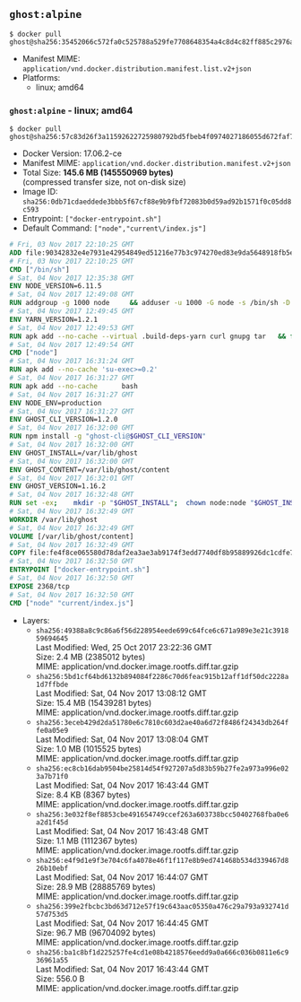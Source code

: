 ## `ghost:alpine`

```console
$ docker pull ghost@sha256:35452066c572fa0c525788a529fe7708648354a4c8d4c82ff885c2976a7453e3
```

-	Manifest MIME: `application/vnd.docker.distribution.manifest.list.v2+json`
-	Platforms:
	-	linux; amd64

### `ghost:alpine` - linux; amd64

```console
$ docker pull ghost@sha256:57c83d26f3a11592622725980792bd5fbeb4f0974027186055d672faf790f8a1
```

-	Docker Version: 17.06.2-ce
-	Manifest MIME: `application/vnd.docker.distribution.manifest.v2+json`
-	Total Size: **145.6 MB (145550969 bytes)**  
	(compressed transfer size, not on-disk size)
-	Image ID: `sha256:0db71cdaeddede3bbb5f67cf88e9b9fbf72083b0d59ad92b1571f0c05dd8c593`
-	Entrypoint: `["docker-entrypoint.sh"]`
-	Default Command: `["node","current\/index.js"]`

```dockerfile
# Fri, 03 Nov 2017 22:10:25 GMT
ADD file:90342832e4e7931e42954849ed51216e77b3c974270ed83e9da5648918fb5e66 in / 
# Fri, 03 Nov 2017 22:10:25 GMT
CMD ["/bin/sh"]
# Sat, 04 Nov 2017 12:35:38 GMT
ENV NODE_VERSION=6.11.5
# Sat, 04 Nov 2017 12:49:08 GMT
RUN addgroup -g 1000 node     && adduser -u 1000 -G node -s /bin/sh -D node     && apk add --no-cache         libstdc++     && apk add --no-cache --virtual .build-deps         binutils-gold         curl         g++         gcc         gnupg         libgcc         linux-headers         make         python   && for key in     94AE36675C464D64BAFA68DD7434390BDBE9B9C5     FD3A5288F042B6850C66B31F09FE44734EB7990E     71DCFD284A79C3B38668286BC97EC7A07EDE3FC1     DD8F2338BAE7501E3DD5AC78C273792F7D83545D     C4F0DFFF4E8C1A8236409D08E73BC641CC11F4C8     B9AE9905FFD7803F25714661B63B535A4C206CA9     56730D5401028683275BD23C23EFEFE93C4CFFFE     77984A986EBC2AA786BC0F66B01FBB92821C587A   ; do     gpg --keyserver pgp.mit.edu --recv-keys "$key" ||     gpg --keyserver keyserver.pgp.com --recv-keys "$key" ||     gpg --keyserver ha.pool.sks-keyservers.net --recv-keys "$key" ;   done     && curl -SLO "https://nodejs.org/dist/v$NODE_VERSION/node-v$NODE_VERSION.tar.xz"     && curl -SLO --compressed "https://nodejs.org/dist/v$NODE_VERSION/SHASUMS256.txt.asc"     && gpg --batch --decrypt --output SHASUMS256.txt SHASUMS256.txt.asc     && grep " node-v$NODE_VERSION.tar.xz\$" SHASUMS256.txt | sha256sum -c -     && tar -xf "node-v$NODE_VERSION.tar.xz"     && cd "node-v$NODE_VERSION"     && ./configure     && make -j$(getconf _NPROCESSORS_ONLN)     && make install     && apk del .build-deps     && cd ..     && rm -Rf "node-v$NODE_VERSION"     && rm "node-v$NODE_VERSION.tar.xz" SHASUMS256.txt.asc SHASUMS256.txt
# Sat, 04 Nov 2017 12:49:45 GMT
ENV YARN_VERSION=1.2.1
# Sat, 04 Nov 2017 12:49:53 GMT
RUN apk add --no-cache --virtual .build-deps-yarn curl gnupg tar   && for key in     6A010C5166006599AA17F08146C2130DFD2497F5   ; do     gpg --keyserver pgp.mit.edu --recv-keys "$key" ||     gpg --keyserver keyserver.pgp.com --recv-keys "$key" ||     gpg --keyserver ha.pool.sks-keyservers.net --recv-keys "$key" ;   done   && curl -fSLO --compressed "https://yarnpkg.com/downloads/$YARN_VERSION/yarn-v$YARN_VERSION.tar.gz"   && curl -fSLO --compressed "https://yarnpkg.com/downloads/$YARN_VERSION/yarn-v$YARN_VERSION.tar.gz.asc"   && gpg --batch --verify yarn-v$YARN_VERSION.tar.gz.asc yarn-v$YARN_VERSION.tar.gz   && mkdir -p /opt/yarn   && tar -xzf yarn-v$YARN_VERSION.tar.gz -C /opt/yarn --strip-components=1   && ln -s /opt/yarn/bin/yarn /usr/local/bin/yarn   && ln -s /opt/yarn/bin/yarn /usr/local/bin/yarnpkg   && rm yarn-v$YARN_VERSION.tar.gz.asc yarn-v$YARN_VERSION.tar.gz   && apk del .build-deps-yarn
# Sat, 04 Nov 2017 12:49:54 GMT
CMD ["node"]
# Sat, 04 Nov 2017 16:31:24 GMT
RUN apk add --no-cache 'su-exec>=0.2'
# Sat, 04 Nov 2017 16:31:27 GMT
RUN apk add --no-cache 		bash
# Sat, 04 Nov 2017 16:31:27 GMT
ENV NODE_ENV=production
# Sat, 04 Nov 2017 16:31:27 GMT
ENV GHOST_CLI_VERSION=1.2.0
# Sat, 04 Nov 2017 16:32:00 GMT
RUN npm install -g "ghost-cli@$GHOST_CLI_VERSION"
# Sat, 04 Nov 2017 16:32:00 GMT
ENV GHOST_INSTALL=/var/lib/ghost
# Sat, 04 Nov 2017 16:32:00 GMT
ENV GHOST_CONTENT=/var/lib/ghost/content
# Sat, 04 Nov 2017 16:32:01 GMT
ENV GHOST_VERSION=1.16.2
# Sat, 04 Nov 2017 16:32:48 GMT
RUN set -ex; 	mkdir -p "$GHOST_INSTALL"; 	chown node:node "$GHOST_INSTALL"; 		su-exec node ghost install "$GHOST_VERSION" --db sqlite3 --no-prompt --no-stack --no-setup --dir "$GHOST_INSTALL"; 		cd "$GHOST_INSTALL"; 	su-exec node ghost config --ip 0.0.0.0 --port 2368 --no-prompt --db sqlite3 --url http://localhost:2368 --dbpath "$GHOST_CONTENT/data/ghost.db"; 	su-exec node ghost config paths.contentPath "$GHOST_CONTENT"; 		su-exec node ln -s config.production.json "$GHOST_INSTALL/config.development.json"; 	readlink -f "$GHOST_INSTALL/config.development.json"; 		mv "$GHOST_CONTENT" "$GHOST_INSTALL/content.orig"; 	mkdir -p "$GHOST_CONTENT"; 	chown node:node "$GHOST_CONTENT"; 		for f in "$GHOST_INSTALL/current/node_modules/.bin/knex-migrator"*; do 		[ -x "$f" ]; 		ln -svf "$f" /usr/local/bin/; 	done
# Sat, 04 Nov 2017 16:32:49 GMT
WORKDIR /var/lib/ghost
# Sat, 04 Nov 2017 16:32:49 GMT
VOLUME [/var/lib/ghost/content]
# Sat, 04 Nov 2017 16:32:49 GMT
COPY file:fe4f8ce065580d78daf2ea3ae3ab9174f3edd7740df8b95889926dc1cdfe77b0 in /usr/local/bin 
# Sat, 04 Nov 2017 16:32:50 GMT
ENTRYPOINT ["docker-entrypoint.sh"]
# Sat, 04 Nov 2017 16:32:50 GMT
EXPOSE 2368/tcp
# Sat, 04 Nov 2017 16:32:50 GMT
CMD ["node" "current/index.js"]
```

-	Layers:
	-	`sha256:49388a8c9c86a6f56d228954eede699c64fce6c671a989e3e21c391859694645`  
		Last Modified: Wed, 25 Oct 2017 23:22:36 GMT  
		Size: 2.4 MB (2385012 bytes)  
		MIME: application/vnd.docker.image.rootfs.diff.tar.gzip
	-	`sha256:5bd1cf64bd6132b894084f2286c70d6feac915b12aff1df50dc2228a1d7ffbde`  
		Last Modified: Sat, 04 Nov 2017 13:08:12 GMT  
		Size: 15.4 MB (15439281 bytes)  
		MIME: application/vnd.docker.image.rootfs.diff.tar.gzip
	-	`sha256:3eceb429d2da51780e6c7810c603d2ae40a6d72f8486f24343db264ffe0a05e9`  
		Last Modified: Sat, 04 Nov 2017 13:08:04 GMT  
		Size: 1.0 MB (1015525 bytes)  
		MIME: application/vnd.docker.image.rootfs.diff.tar.gzip
	-	`sha256:ec8cb16dab9504be25814d54f927207a5d83b59b27fe2a973a996e023a7b71f0`  
		Last Modified: Sat, 04 Nov 2017 16:43:44 GMT  
		Size: 8.4 KB (8367 bytes)  
		MIME: application/vnd.docker.image.rootfs.diff.tar.gzip
	-	`sha256:3e032f8ef8853cbe491654749ccef263a603738bcc50402768fba0e6a2d1f45d`  
		Last Modified: Sat, 04 Nov 2017 16:43:48 GMT  
		Size: 1.1 MB (1112367 bytes)  
		MIME: application/vnd.docker.image.rootfs.diff.tar.gzip
	-	`sha256:e4f9d1e9f3e704c6fa4078e46f1f117e8b9ed741468b534d339467d826b10ebf`  
		Last Modified: Sat, 04 Nov 2017 16:44:07 GMT  
		Size: 28.9 MB (28885769 bytes)  
		MIME: application/vnd.docker.image.rootfs.diff.tar.gzip
	-	`sha256:399e2fbcbc3bd63d712e57f19c643aac05350a476c29a793a932741d57d753d5`  
		Last Modified: Sat, 04 Nov 2017 16:44:45 GMT  
		Size: 96.7 MB (96704092 bytes)  
		MIME: application/vnd.docker.image.rootfs.diff.tar.gzip
	-	`sha256:ba1c8bf1d225257fe4cd1e08b4218576eedd9a0a666c036b0811e6c936961a55`  
		Last Modified: Sat, 04 Nov 2017 16:43:44 GMT  
		Size: 556.0 B  
		MIME: application/vnd.docker.image.rootfs.diff.tar.gzip
